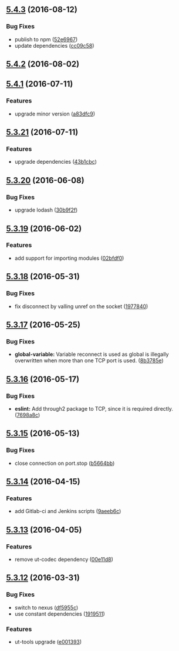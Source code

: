 <a name="5.4.3"></a>
## [5.4.3](https://github.com/softwaregroup-bg/ut-port-tcp/compare/v5.4.2...v5.4.3) (2016-08-12)


### Bug Fixes

* publish to npm ([52e6967](https://github.com/softwaregroup-bg/ut-port-tcp/commit/52e6967))
* update dependencies ([cc09c58](https://github.com/softwaregroup-bg/ut-port-tcp/commit/cc09c58))



<a name="5.4.2"></a>
## [5.4.2](https://git.softwaregroup-bg.com/ut5/ut-port-tcp/compare/v5.4.1...v5.4.2) (2016-08-02)



<a name="5.4.1"></a>
## [5.4.1](https://git.softwaregroup-bg.com/ut5/ut-port-tcp/compare/v5.3.21...v5.4.1) (2016-07-11)


### Features

* upgrade minor version ([a83dfc9](https://git.softwaregroup-bg.com/ut5/ut-port-tcp/commit/a83dfc9))



<a name="5.3.21"></a>
## [5.3.21](https://git.softwaregroup-bg.com/ut5/ut-port-tcp/compare/v5.3.20...v5.3.21) (2016-07-11)


### Features

* upgrade dependencies ([43b1cbc](https://git.softwaregroup-bg.com/ut5/ut-port-tcp/commit/43b1cbc))



<a name="5.3.20"></a>
## [5.3.20](https://git.softwaregroup-bg.com/ut5/ut-port-tcp/compare/v5.3.19...v5.3.20) (2016-06-08)


### Bug Fixes

* upgrade lodash ([30b9f2f](https://git.softwaregroup-bg.com/ut5/ut-port-tcp/commit/30b9f2f))



<a name="5.3.19"></a>
## [5.3.19](https://git.softwaregroup-bg.com/ut5/ut-port-tcp/compare/v5.3.18...v5.3.19) (2016-06-02)


### Features

* add support for importing modules ([02bfdf0](https://git.softwaregroup-bg.com/ut5/ut-port-tcp/commit/02bfdf0))



<a name="5.3.18"></a>
## [5.3.18](https://git.softwaregroup-bg.com/ut5/ut-port-tcp/compare/v5.3.17...v5.3.18) (2016-05-31)


### Bug Fixes

* fix disconnect by valling unref on the socket ([1977840](https://git.softwaregroup-bg.com/ut5/ut-port-tcp/commit/1977840))



<a name="5.3.17"></a>
## [5.3.17](https://git.softwaregroup-bg.com/ut5/ut-port-tcp/compare/v5.3.16...v5.3.17) (2016-05-25)


### Bug Fixes

* **global-variable:** Variable reconnect is used as global is illegally overwritten when more than one TCP port is used. ([8b3785e](https://git.softwaregroup-bg.com/ut5/ut-port-tcp/commit/8b3785e))



<a name="5.3.16"></a>
## [5.3.16](https://git.softwaregroup-bg.com/ut5/ut-port-tcp/compare/v5.3.15...v5.3.16) (2016-05-17)


### Bug Fixes

* **eslint:** Add through2 package to TCP, since it is required directly. ([7698a8c](https://git.softwaregroup-bg.com/ut5/ut-port-tcp/commit/7698a8c))



<a name="5.3.15"></a>
## [5.3.15](https://git.softwaregroup-bg.com/ut5/ut-port-tcp/compare/v5.3.14...v5.3.15) (2016-05-13)


### Bug Fixes

* close connection on port.stop ([b5664bb](https://git.softwaregroup-bg.com/ut5/ut-port-tcp/commit/b5664bb))



<a name="5.3.14"></a>
## [5.3.14](https://git.softwaregroup-bg.com/ut5/ut-port-tcp/compare/v5.3.13...v5.3.14) (2016-04-15)


### Features

* add Gitlab-ci and Jenkins scripts ([9aeeb6c](https://git.softwaregroup-bg.com/ut5/ut-port-tcp/commit/9aeeb6c))



<a name="5.3.13"></a>
## [5.3.13](https://git.softwaregroup-bg.com/ut5/ut-port-tcp/compare/v5.3.12...v5.3.13) (2016-04-05)


### Features

* remove ut-codec dependency ([00e11d8](https://git.softwaregroup-bg.com/ut5/ut-port-tcp/commit/00e11d8))



<a name="5.3.12"></a>
## [5.3.12](https://git.softwaregroup-bg.com/ut5/ut-port-tcp/compare/v5.3.10...v5.3.12) (2016-03-31)


### Bug Fixes

* switch to nexus ([df5955c](https://git.softwaregroup-bg.com/ut5/ut-port-tcp/commit/df5955c))
* use constant dependencies ([1919511](https://git.softwaregroup-bg.com/ut5/ut-port-tcp/commit/1919511))

### Features

* ut-tools upgrade ([e001393](https://git.softwaregroup-bg.com/ut5/ut-port-tcp/commit/e001393))



